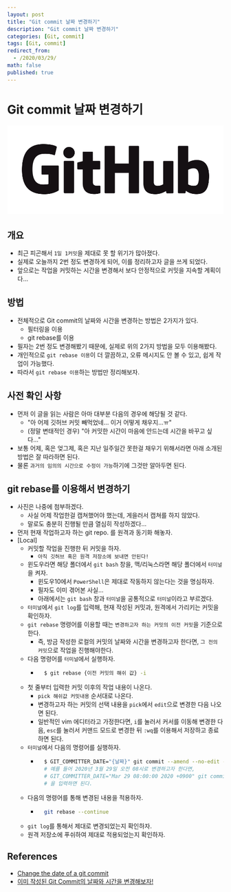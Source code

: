 ```yaml
---
layout: post
title: "Git commit 날짜 변경하기"
description: "Git commit 날짜 변경하기"
categories: [Git, commit]
tags: [Git, commit]
redirect_from:
  - /2020/03/29/
math: false
published: true
---
```


# Git commit 날짜 변경하기

<img src="/assets/img/posts/logos/GitHub_Logo.png">

## 개요

- 최근 피곤해서 `1일 1커밋`을 제대로 못 할 위기가 많아졌다.
- 실제로 오늘까지 2번 정도 변경하게 되어, 이를 정리하고자 글을 쓰게 되었다.
- 앞으로는 작업을 커밋하는 시간을 변경해서 보다 안정적으로 커밋을 지속할 계획이다...

## 방법

- 전체적으로 Git commit의 날짜와 시간을 변경하는 방법은 2가지가 있다.
  - 필터링을 이용
  - git rebase를 이용
- 필자는 2번 정도 변경해봤기 때문에, 실제로 위의 2가지 방법을 모두 이용해봤다.
- 개인적으로 `git rebase 이용`이 더 깔끔하고, 오류 메시지도 안 볼 수 있고, 쉽게 작업이 가능했다.
- 따라서 `git rebase 이용`하는 방법만 정리해보자.

## 사전 확인 사항

- 먼저 이 글을 읽는 사람은 아마 대부분 다음의 경우에 해당될 것 같다.
  - "아 어제 깃허브 커밋 빼먹었네... 이거 어떻게 채우지...ㅠ"
  - (정말 변태적인 경우) "아 커밋한 시간이 마음에 안드는데 시간을 바꾸고 싶다..."
- 보통 어제, 혹은 엊그제, 혹은 지난 일주일간 못한걸 채우기 위해서라면 아래 소개된 방법은 잘 따라하면 된다.
- 물론 `과거의 임의의 시간으로 수정이 가능`하기에 그것만 알아두면 된다.

## git rebase를 이용해서 변경하기

- 사진은 나중에 첨부하겠다.
  - 사실 어제 작업한걸 캡쳐했어야 했는데, 게을러서 캡쳐를 하지 않았다.
  - 말로도 충분히 진행될 만큼 열심히 작성하겠다...
- 먼저 현재 작업하고자 하는 git repo. 를 원격과 동기화 해놓자.
- [Local]
  - 커밋할 작업을 진행한 뒤 커밋을 하자.
    - `아직 깃허브 혹은 원격 저장소에 보내면 안된다!`
  - 윈도우라면 해당 폴더에서 `git bash` 창을, 맥/리눅스라면 해당 폴더에서 `터미널`을 켜자.
    - 윈도우10에서 `PowerShell`은 제대로 작동하지 않는다는 것을 명심하자.
    - 필자도 이미 겪어본 사실...
    - 아래에서는 `git bash` 창과 `터미널`을 공통적으로 `터미널`이라고 부르겠다.
  - `터미널`에서 `git log`를 입력해, 현재 작성된 커밋과, 원격에서 가리키는 커밋을 확인하자.
  - `git rebase` 명령어를 이용할 때는 `변경하고자 하는 커밋의 이전 커밋`을 기준으로 한다.
    - 즉, 방금 작성한 로컬의 커밋의 날짜와 시간을 변경하고자 한다면, `그 전의 커밋`으로 작업을 진행해야한다.
  - 다음 명령어를 `터미널`에서 실행하자.
    - ```bash
        $ git rebase {이전 커밋의 해쉬 값} -i
      ```
  - 첫 줄부터 입력한 커밋 이후의 작업 내용이 나온다.
    - `pick 해쉬값 커밋내용` 순서대로 나온다.
    - 변경하고자 하는 커밋의 선택 내용을 `pick`에서 `edit`으로 변경한 다음 나오면 된다.
    - 일반적인 vim 에디터라고 가정한다면, `i`를 눌러서 커서를 이동해 변경한 다음, `esc`를 눌러서 커맨드 모드로 변경한 뒤 `:wq`를 이용해서 저장하고 종료하면 된다.
  - `터미널`에서 다음의 명령어를 실행하자.
    - ```bash
        $ GIT_COMMITTER_DATE="{날짜}" git commit --amend --no-edit --date "{날짜}"
        # 예를 들어 2020년 3월 29일 오전 08시로 변경하고자 한다면,
        # GIT_COMMITTER_DATE="Mar 29 08:00:00 2020 +0900" git commit --amend --no-edit --date "Mar 29 08:00:00 2020 +0900"
        # 을 입력하면 된다.
      ```
  - 다음의 명령어를 통해 변경된 내용을 적용하자.
    - ```bash
        git rebase --continue
      ```
  - `git log`를 통해서 제대로 변경되었는지 확인하자.
  - 원격 저장소에 푸쉬하여 제대로 적용되었는지 확인하자.

## References

- [Change the date of a git commit](https://codewithhugo.com/change-the-date-of-a-git-commit/)
- [이미 작성된 Git Commit의 날짜와 시간을 변경해보자!](https://ndb796.tistory.com/271)
